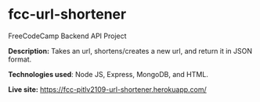 # fcc-url-shortener
FreeCodeCamp Backend API Project

<b>Description:</b> Takes an url, shortens/creates a new url, and return it in JSON format. 

<b>Technologies used</b>: Node JS, Express, MongoDB, and HTML. 

<b>Live site:</b> https://fcc-pitlv2109-url-shortener.herokuapp.com/
